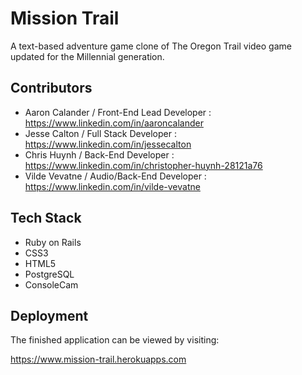 # Mission Trail

A text-based adventure game clone of The Oregon Trail video game updated for the Millennial generation.

## Contributors

* Aaron Calander / Front-End Lead Developer : <https://www.linkedin.com/in/aaroncalander>
* Jesse Calton / Full Stack Developer : <https://www.linkedin.com/in/jessecalton>
* Chris Huynh / Back-End Developer : <https://www.linkedin.com/in/christopher-huynh-28121a76>
* Vilde Vevatne / Audio/Back-End Developer : <https://www.linkedin.com/in/vilde-vevatne>

## Tech Stack

* Ruby on Rails
* CSS3
* HTML5
* PostgreSQL
* ConsoleCam

## Deployment

The finished application can be viewed by visiting:

<https://www.mission-trail.herokuapps.com>

